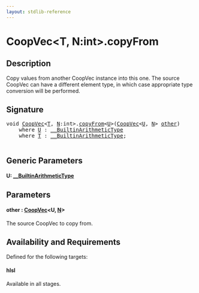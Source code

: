 ```yaml
---
layout: stdlib-reference
---
```


# CoopVec\<T, N:int\>\.copyFrom

## Description

Copy values from another CoopVec instance into this one. The source CoopVec can have a different element type,
in which case appropriate type conversion will be performed.



## Signature 

<pre>
<span class="code_keyword">void</span> <a href="index.md" class="code_type">CoopVec</a>&lt;<a href="index.md#typeparam-T" class="code_type">T</a>, <a href="index.md#decl-N" class="code_var">N</a>:<span class="code_keyword">int</span>&gt;.<a href="copyfrom-4.md">copyFrom</a>&lt;<a href="copyfrom-4.md#typeparam-U" class="code_type">U</a>&gt;(<a href="index.md" class="code_type">CoopVec</a>&lt;<a href="copyfrom-4.md#typeparam-U" class="code_type">U</a>, <a href="index.md#decl-N" class="code_var">N</a>&gt; <a href="copyfrom-4.md#decl-other" class="code_param">other</a>)
    <span class='code_keyword'>where</span> <a href="copyfrom-4.md#typeparam-U" class="code_type">U</a> : <a href="../../interfaces/0_builtinarithmetictype-029j/index.md" class="code_type">__BuiltinArithmeticType</a>
    <span class='code_keyword'>where</span> <a href="index.md#typeparam-T" class="code_type">T</a> : <a href="../../interfaces/0_builtinarithmetictype-029j/index.md" class="code_type">__BuiltinArithmeticType</a>;

</pre>

## Generic Parameters

####  <a id="typeparam-U"></a>U: [\_\_BuiltinArithmeticType](../../interfaces/0_builtinarithmetictype-029j/index.md)

## Parameters

####  <a id="decl-other"></a>other  : [CoopVec](index.md)\<U, [N](index.md#decl-N)\>
The source CoopVec to copy from.


## Availability and Requirements

Defined for the following targets:

#### hlsl
Available in all stages.




<script>
// Fix .md links to .html when on ReadTheDocs
if (window.location.hostname.includes('readthedocs') || 
    window.location.hostname.includes('rtfd.io')) {
  document.addEventListener('DOMContentLoaded', function() {
    const links = document.querySelectorAll('a');
    links.forEach(link => {
      if (link.getAttribute('href') && link.getAttribute('href').endsWith('.md')) {
        link.href = link.href.replace(/\.md($|#|\?)/, '.html$1');
      }
    });
  });
}
</script>
